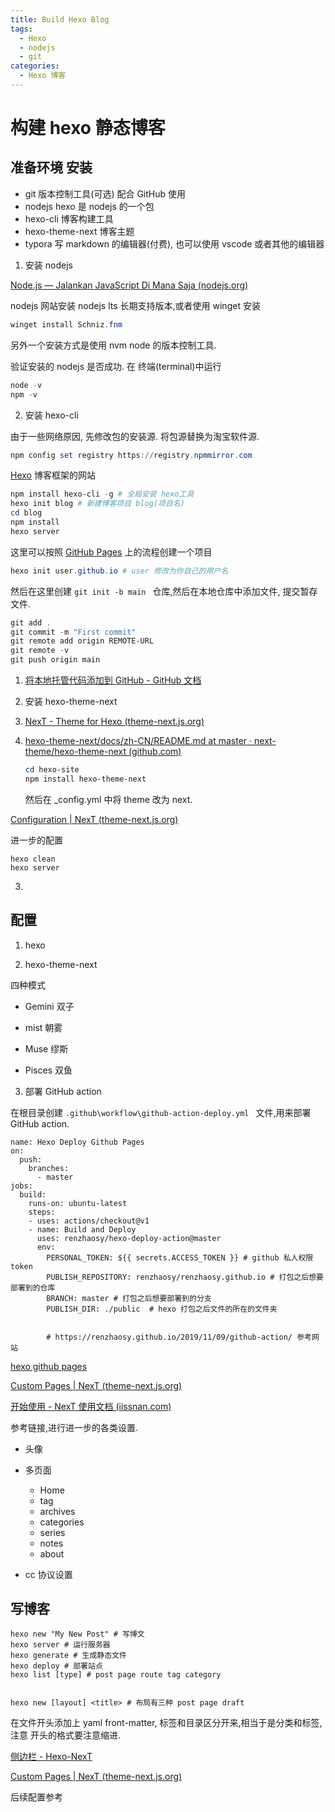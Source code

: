 ```yaml
---
title: Build Hexo Blog
tags: 
  - Hexo
  - nodejs
  - git
categories: 
  - Hexo 博客
---
```


# 构建 hexo 静态博客

## 准备环境 安装

* git 版本控制工具(可选) 配合 GitHub 使用
* nodejs hexo 是 nodejs 的一个包
* hexo-cli 博客构建工具
* hexo-theme-next 博客主题
* typora 写 markdown 的编辑器(付费), 也可以使用 vscode 或者其他的编辑器

1. 安装 nodejs

[Node.js — Jalankan JavaScript Di Mana Saja (nodejs.org)](https://nodejs.org/id)

nodejs 网站安装 nodejs lts 长期支持版本,或者使用 winget 安装

```powershell
winget install Schniz.fnm
```

另外一个安装方式是使用 nvm node 的版本控制工具.

验证安装的 nodejs 是否成功. 在 终端(terminal)中运行

``` powershell
node -v
npm -v
```



2.  安装 hexo-cli

由于一些网络原因, 先修改包的安装源. 将包源替换为淘宝软件源.



``` powershell
npm config set registry https://registry.npmmirror.com
```

[Hexo](https://hexo.io/zh-cn/) 博客框架的网站

``` powershell
npm install hexo-cli -g # 全局安装 hexo工具
hexo init blog # 新建博客项目 blog(项目名)
cd blog
npm install
hexo server
```



这里可以按照 [GitHub Pages](https://pages.github.com/) 上的流程创建一个项目

```powershell
hexo init user.github.io # user 修改为你自己的用户名
```

然后在这里创建 ``git init -b main `` 仓库,然后在本地仓库中添加文件, 提交暂存文件.

```powershell
git add .
git commit -m "First commit"
git remote add origin REMOTE-URL
git remote -v
git push origin main
```



1. [将本地托管代码添加到 GitHub - GitHub 文档](https://docs.github.com/zh/migrations/importing-source-code/using-the-command-line-to-import-source-code/adding-locally-hosted-code-to-github)






3.  安装 hexo-theme-next

1. [NexT - Theme for Hexo (theme-next.js.org)](https://theme-next.js.org/)

2. [hexo-theme-next/docs/zh-CN/README.md at master · next-theme/hexo-theme-next (github.com)](https://github.com/next-theme/hexo-theme-next/blob/master/docs/zh-CN/README.md)

   ``` powershell
   cd hexo-site
   npm install hexo-theme-next		
   ```

   然后在 _config.yml 中将 theme 改为 next.

[Configuration | NexT (theme-next.js.org)](https://theme-next.js.org/docs/getting-started/configuration.html)

进一步的配置

```
hexo clean
hexo server
```






3. 






##  配置 

1. hexo



2. hexo-theme-next

四种模式

* Gemini 双子



* mist 朝雾



* Muse 缪斯



* Pisces 双鱼	





3. 部署 GitHub action

在根目录创建 ``.github\workflow\github-action-deploy.yml `` 文件,用来部署 GitHub action. 

```
name: Hexo Deploy Github Pages
on:
  push:
    branches:
      - master
jobs:
  build:
    runs-on: ubuntu-latest
    steps:
    - uses: actions/checkout@v1
    - name: Build and Deploy
      uses: renzhaosy/hexo-deploy-action@master
      env:
        PERSONAL_TOKEN: ${{ secrets.ACCESS_TOKEN }} # github 私人权限token
        PUBLISH_REPOSITORY: renzhaosy/renzhaosy.github.io # 打包之后想要部署到的仓库
        BRANCH: master # 打包之后想要部署到的分支
        PUBLISH_DIR: ./public  # hexo 打包之后文件的所在的文件夹


        # https://renzhaosy.github.io/2019/11/09/github-action/ 参考网站
```


[hexo github pages](https://hexo.io/zh-cn/docs/github-pages)


[Custom Pages | NexT (theme-next.js.org)](https://theme-next.js.org/docs/theme-settings/custom-pages)

[开始使用 - NexT 使用文档 (iissnan.com)](https://theme-next.iissnan.com/getting-started.html)

参考链接,进行进一步的各类设置.

* 头像
* 多页面
  * Home
  * tag
  * archives
  * categories
  * series
  * notes
  * about

* cc 协议设置

## 写博客

``` 
hexo new "My New Post" # 写博文
hexo server # 运行服务器
hexo generate # 生成静态文件
hexo deploy # 部署站点
hexo list [type] # post page route tag category


hexo new [layout] <title> # 布局有三种 post page draft
```

在文件开头添加上 yaml front-matter,
标签和目录区分开来,相当于是分类和标签, 注意 开头的格式要注意缩进.



[侧边栏 - Hexo-NexT](https://hexo-next.readthedocs.io/zh-cn/latest/next/base/侧边栏/)

[Custom Pages | NexT (theme-next.js.org)](https://theme-next.js.org/docs/theme-settings/custom-pages)



后续配置参考
